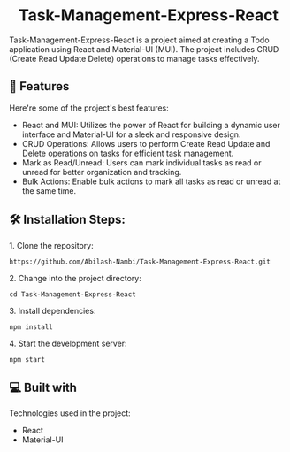<h1 align="center" id="title">Task-Management-Express-React</h1>

<p id="description">Task-Management-Express-React is a project aimed at creating a Todo application using React and Material-UI (MUI). The project includes CRUD (Create Read Update Delete) operations to manage tasks effectively.</p>

  
  
<h2>🧐 Features</h2>

Here're some of the project's best features:

*   React and MUI: Utilizes the power of React for building a dynamic user interface and Material-UI for a sleek and responsive design.
*   CRUD Operations: Allows users to perform Create Read Update and Delete operations on tasks for efficient task management.
*   Mark as Read/Unread: Users can mark individual tasks as read or unread for better organization and tracking.
*   Bulk Actions: Enable bulk actions to mark all tasks as read or unread at the same time.

<h2>🛠️ Installation Steps:</h2>

<p>1. Clone the repository:</p>

```
https://github.com/Abilash-Nambi/Task-Management-Express-React.git
```

<p>2. Change into the project directory:</p>

```
cd Task-Management-Express-React
```

<p>3. Install dependencies:</p>

```
npm install
```

<p>4. Start the development server:</p>

```
npm start
```

  
  
<h2>💻 Built with</h2>

Technologies used in the project:

*   React
*   Material-UI
